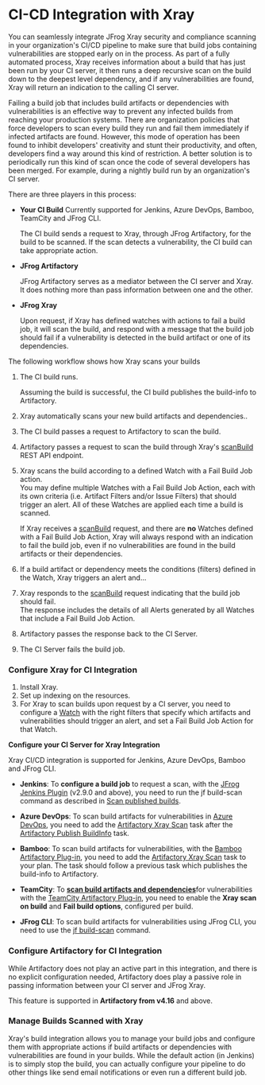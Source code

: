 # CI-CD Integration with Xray

You can seamlessly integrate JFrog Xray security and compliance scanning in your organization's CI/CD pipeline to make sure that build jobs containing vulnerabilities are stopped early on in the process. As part of a fully automated process, Xray receives information about a build that has just been run by your CI server, it then runs a deep recursive scan on the build down to the deepest level dependency, and if any vulnerabilities are found, Xray will return an indication to the calling CI server.

Failing a build job that includes build artifacts or dependencies with vulnerabilities is an effective way to prevent any infected builds from reaching your production systems. There are organization policies that force developers to scan every build they run and fail them immediately if infected artifacts are found. However, this mode of operation has been found to inhibit developers' creativity and stunt their productivity, and often, developers find a way around this kind of restriction. A better solution is to periodically run this kind of scan once the code of several developers has been merged. For example, during a nightly build run by an organization's CI server.

There are three players in this process:

*   **Your CI Build** Currently supported for Jenkins, Azure DevOps, Bamboo, TeamCity and JFrog CLI.

    The CI build sends a request to Xray, through JFrog Artifactory, for the build to be scanned. If the scan detects a vulnerability, the CI build can take appropriate action.
*   **JFrog Artifactory**

    JFrog Artifactory serves as a mediator between the CI server and Xray. It does nothing more than pass information between one and the other.
*   **JFrog Xray**

    Upon request, if Xray has defined watches with actions to fail a build job, it will scan the build, and respond with a message that the build job should fail if a vulnerability is detected in the build artifact or one of its dependencies.

The following workflow shows how Xray scans your builds

1.  The CI build runs.

    Assuming the build is successful, the CI build publishes the build-info to Artifactory.
2. Xray automatically scans your new build artifacts and dependencies..
3. The CI build passes a request to Artifactory to scan the build.
4. Artifactory passes a request to scan the build through Xray's [scanBuild](https://jfrog.com/help/r/xray-rest-apis/scan-build-v2) REST API endpoint.
5.  Xray scans the build according to a defined Watch with a Fail Build Job action.\
    You may define multiple Watches with a Fail Build Job Action, each with its own criteria (i.e. Artifact Filters and/or Issue Filters) that should trigger an alert. All of these Watches are applied each time a build is scanned.

    If Xray receives a [scanBuild](https://jfrog.com/help/r/xray-rest-apis/scan-build-v2) request, and there are **no** Watches defined with a Fail Build Job Action, Xray will always respond with an indication to fail the build job, even if no vulnerabilities are found in the build artifacts or their dependencies.
6. If a build artifact or dependency meets the conditions (filters) defined in the Watch, Xray triggers an alert and...
7. Xray responds to the [scanBuild](https://jfrog.com/help/r/xray-rest-apis/scan-build-v2) request indicating that the build job should fail.\
   The response includes the details of all Alerts generated by all Watches that include a Fail Build Job Action.
8. Artifactory passes the response back to the CI Server.
9. The CI Server fails the build job.

### **Configure Xray for CI Integration**

1. Install Xray.
2. Set up indexing on the resources.
3. For Xray to scan builds upon request by a CI server, you need to configure a [Watch](../configure-xray/create-watches.md) with the right filters that specify which artifacts and vulnerabilities should trigger an alert, and set a Fail Build Job Action for that Watch.

**Configure your CI Server for Xray Integration**

Xray CI/CD integration is supported for Jenkins, Azure DevOps, Bamboo and JFrog CLI.

*   **Jenkins**: To **configure a build job** to request a scan, with the [JFrog Jenkins Plugin](https://plugins.jenkins.io/jfrog/) (v2.9.0 and above), you need to run the jf build-scan command as described in [Scan published builds](https://jfrog.com/help/r/jfrog-security-user-guide/developers/cli/scan-published-builds).


* **Azure DevOps**: To scan build artifacts for vulnerabilities in [Azure DevOps](https://github.com/jfrog/jfrog-azure-devops-extension#readme), you need to add the [Artifactory Xray Scan](https://jfrog.com/help/r/xray-rest-apis/scan-artifact) task after the [Artifactory Publish BuildInfo](https://jfrog.com/help/r/jfrog-integrations-documentation/jfrog-azure-devops-extension) task.
* **Bamboo**: To scan build artifacts for vulnerabilities, with the [Bamboo Artifactory Plug-in](https://jfrog.com/help/r/jfrog-integrations-documentation/bamboo-artifactory-plug-in), you need to add the [Artifactory Xray Scan](https://jfrog.com/help/r/xray-rest-apis/scanning) task to your plan. The task should follow a previous task which publishes the build-info to Artifactory.
* **TeamCity**: To [**scan build artifacts and dependencies**](https://jfrog.com/help/r/jfrog-integrations-documentation/teamcity-artifactory-plug-in)for vulnerabilities with the [TeamCity Artifactory Plug-in](https://jfrog.com/help/r/jfrog-integrations-documentation/teamcity-artifactory-plug-in), you need to enable the **Xray scan on build** and **Fail build options**, configured per build.
* **JFrog CLI**: To scan build artifacts for vulnerabilities using JFrog CLI, you need to use the [jf build-scan](../../../developers/cli/scan-published-builds.md) command.

### **Configure Artifactory for CI Integration**

While Artifactory does not play an active part in this integration, and there is no explicit configuration needed, Artifactory does play a passive role in passing information between your CI server and JFrog Xray.

This feature is supported in **Artifactory from v4.16** and above.

### Manage Builds Scanned with Xray

Xray's build integration allows you to manage your build jobs and configure them with appropriate actions if build artifacts or dependencies with vulnerabilities are found in your builds. While the default action (in Jenkins) is to simply stop the build, you can actually configure your pipeline to do other things like send email notifications or even run a different build job.
